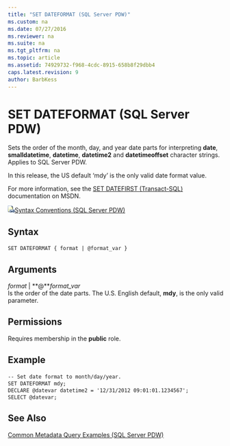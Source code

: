 ```yaml
---
title: "SET DATEFORMAT (SQL Server PDW)"
ms.custom: na
ms.date: 07/27/2016
ms.reviewer: na
ms.suite: na
ms.tgt_pltfrm: na
ms.topic: article
ms.assetid: 74929732-f968-4cdc-8915-658b8f29dbb4
caps.latest.revision: 9
author: BarbKess
---
```

# SET DATEFORMAT (SQL Server PDW)
Sets the order of the month, day, and year date parts for interpreting **date**, **smalldatetime**, **datetime**, **datetime2** and **datetimeoffset** character strings. Applies to SQL Server PDW.  
  
In this release, the US default ‘mdy’ is the only valid date format value.  
  
For more information, see the [SET DATEFIRST (Transact-SQL)](http://msdn.microsoft.com/en-us/library/ms181598(v=sql11).aspx) documentation on MSDN.  
  
![Topic link icon](../sqlpdw/media/Topic_Link.gif "Topic_Link")[Syntax Conventions &#40;SQL Server PDW&#41;](../sqlpdw/syntax-conventions-sql-server-pdw.md)  
  
## Syntax  
  
```  
SET DATEFORMAT { format | @format_var }  
```  
  
## Arguments  
*format* | **@***format_var*  
Is the order of the date parts. The U.S. English default, **mdy**, is the only valid parameter.  
  
## Permissions  
Requires membership in the **public** role.  
  
## Example  
  
```  
-- Set date format to month/day/year.  
SET DATEFORMAT mdy;  
DECLARE @datevar datetime2 = '12/31/2012 09:01:01.1234567';  
SELECT @datevar;  
```  
  
## See Also  
[Common Metadata Query Examples &#40;SQL Server PDW&#41;](../sqlpdw/common-metadata-query-examples-sql-server-pdw.md)  
  
